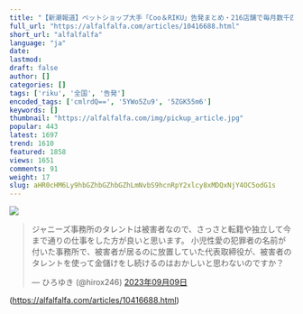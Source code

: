 ```yaml
---
title: "【新潮報道】ペットショップ大手「Coo＆RIKU」告発まとめ・216店舗で毎月数千匹の犬猫を売り捌くため全国に“大量生産繁殖場”を建設【HotTweets】 : アルファルファモザイク"
full_url: "https://alfalfalfa.com/articles/10416688.html"
short_url: "alfalfalfa"
language: "ja"
date: 
lastmod: 
draft: false
author: []
categories: []
tags: ['riku', '全国', '告発']
encoded_tags: ['cmlrdQ==', '5YWo5Zu9', '5ZGK55m6']
keywords: []
thumbnail: "https://alfalfalfa.com/img/pickup_article.jpg"
popular: 443
latest: 1697
trend: 1610
featured: 1858
views: 1651
comments: 91
weight: 17
slug: aHR0cHM6Ly9hbGZhbGZhbGZhLmNvbS9hcnRpY2xlcy8xMDQxNjY4OC5odG1s
---
```


![](https://alfalfalfa.com/img/pickup_article.jpg)

<blockquote class='twitter-tweet'><p lang='ja' dir='ltr'>ジャニーズ事務所のタレントは被害者なので、さっさと転籍や独立して今まで通りの仕事をした方が良いと思います。 小児性愛の犯罪者の名前が付いた事務所で、被害者が居るのに放置していた代表取締役が、被害者のタレントを使って金儲けをし続けるのはおかしいと思わないのですか？ </p>— ひろゆき (@hirox246) <a href='https://twitter.com/hirox246/status/1700217312597651687' target='_blank' rel='nofollow'>2023年09月09日</a></blockquote> 

(https://alfalfalfa.com/articles/10416688.html)
